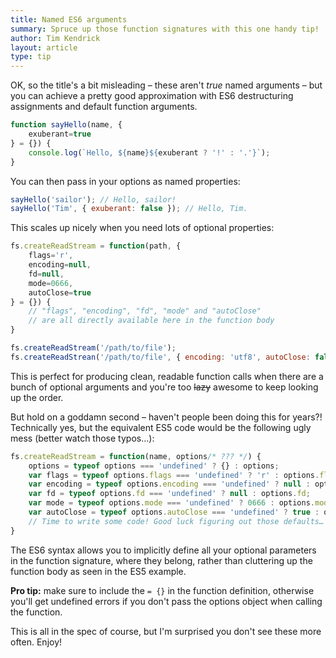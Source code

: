 ```yaml
---
title: Named ES6 arguments
summary: Spruce up those function signatures with this one handy tip!
author: Tim Kendrick
layout: article
type: tip
---
```


OK, so the title's a bit misleading – these aren't *true* named arguments – but you can achieve a pretty good approximation with ES6 destructuring assignments and default function arguments.


```javascript
function sayHello(name, {
	exuberant=true
} = {}) {
	console.log(`Hello, ${name}${exuberant ? '!' : '.'}`);
}
```

You can then pass in your options as named properties:

```javascript
sayHello('sailor'); // Hello, sailor!
sayHello('Tim', { exuberant: false }); // Hello, Tim.
```

This scales up nicely when you need lots of optional properties:

```javascript
fs.createReadStream = function(path, {
	flags='r',
	encoding=null,
	fd=null,
	mode=0666,
	autoClose=true
} = {}) {
	// "flags", "encoding", "fd", "mode" and "autoClose"
	// are all directly available here in the function body
}

fs.createReadStream('/path/to/file');
fs.createReadStrean('/path/to/file', { encoding: 'utf8', autoClose: false });
```

This is perfect for producing clean, readable function calls when there are a bunch of optional arguments and you're too <strike>lazy</strike> awesome to keep looking up the order.

But hold on a goddamn second – haven't people been doing this for years?! Technically yes, but the equivalent ES5 code would be the following ugly mess (better watch those typos…):

```javascript
fs.createReadStream = function(name, options/* ??? */) {
	options = typeof options === 'undefined' ? {} : options;
	var flags = typeof options.flags === 'undefined' ? 'r' : options.flags;
	var encoding = typeof options.encoding === 'undefined' ? null : options.encoding;
	var fd = typeof options.fd === 'undefined' ? null : options.fd;
	var mode = typeof options.mode === 'undefined' ? 0666 : options.mode;
	var autoClose = typeof options.autoClose === 'undefined' ? true : options.autoClose;
	// Time to write some code! Good luck figuring out those defaults…
}
```

The ES6 syntax allows you to implicitly define all your optional parameters in the function signature, where they belong, rather than cluttering up the function body as seen in the ES5 example.

**Pro tip:** make sure to include the `= {}` in the function definition, otherwise you'll get undefined errors if you don't pass the options object when calling the function.

This is all in the spec of course, but I'm surprised you don't see these more often. Enjoy!
